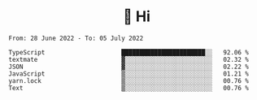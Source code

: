 <h1 align="center">👋 Hi</h1>
<!-- <h3 align="center">An enthusiastic frontend developer</h3> -->

<!--START_SECTION:waka-->

```text
From: 28 June 2022 - To: 05 July 2022

TypeScript                     ███████████████████████░░   92.06 %
textmate                       ▓░░░░░░░░░░░░░░░░░░░░░░░░   02.32 %
JSON                           ▓░░░░░░░░░░░░░░░░░░░░░░░░   02.22 %
JavaScript                     ▒░░░░░░░░░░░░░░░░░░░░░░░░   01.21 %
yarn.lock                      ▒░░░░░░░░░░░░░░░░░░░░░░░░   00.76 %
Text                           ▒░░░░░░░░░░░░░░░░░░░░░░░░   00.76 %
```

<!--END_SECTION:waka-->
